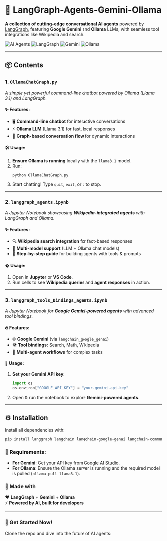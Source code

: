 

# 🚀 LangGraph-Agents-Gemini-Ollama  
**A collection of cutting-edge conversational AI agents** powered by [LangGraph](https://github.com/langchain-ai/langgraph), featuring **Google Gemini** and **Ollama** LLMs, with seamless tool integrations like Wikipedia and search.  

![AI Agents](https://img.shields.io/badge/AI-Agents-blueviolet) 
![LangGraph](https://img.shields.io/badge/Built%20with-LangGraph-ff69b4) 
![Gemini](https://img.shields.io/badge/Google-Gemini-yellow) 
![Ollama](https://img.shields.io/badge/Ollama-Llama%203.1-orange)  

---

## 📦 Contents  

### 1. **`OllamaChatGraph.py`**  
*A simple yet powerful command-line chatbot powered by Ollama (Llama 3.1) and LangGraph.*  

#### ✨ **Features:**  
- 🖥️ **Command-line chatbot** for interactive conversations  
- ⚡ **Ollama LLM** (Llama 3.1) for fast, local responses  
- 🔄 **Graph-based conversation flow** for dynamic interactions  

#### 🛠️ **Usage:**  
1. **Ensure Ollama is running** locally with the `llama3.1` model.  
2. Run:  
   ```sh
   python OllamaChatGraph.py
   ```  
3. Start chatting! Type `quit`, `exit`, or `q` to stop.  

---

### 2. **`langgraph_agents.ipynb`**  
*A Jupyter Notebook showcasing **Wikipedia-integrated agents** with LangGraph and Ollama.*  

#### ✨ **Features:**  
- 🔍 **Wikipedia search integration** for fact-based responses  
- 🤖 **Multi-model support** (LLM + Ollama chat models)  
- 📝 **Step-by-step guide** for building agents with tools & prompts  

#### � **Usage:**  
1. Open in **Jupyter** or **VS Code**.  
2. Run cells to see **Wikipedia queries** and **agent responses** in action.  

---

### 3. **`langgraph_tools_Bindings_agents.ipynb`**  
*A Jupyter Notebook for **Google Gemini-powered agents** with advanced tool bindings.*  

#### 🔥 **Features:**  
- 🌐 **Google Gemini** (via `langchain_google_genai`)  
- 🛠️ **Tool bindings:** Search, Math, Wikipedia  
- 🤯 **Multi-agent workflows** for complex tasks  

#### 🚦 **Usage:**  
1. **Set your Gemini API key**:  
   ```python
   import os
   os.environ["GOOGLE_API_KEY"] = "your-gemini-api-key"
   ```  
2. Open & run the notebook to explore **Gemini-powered agents**.  

---

## ⚙️ **Installation**  

Install all dependencies with:  

```sh
pip install langgraph langchain langchain-google-genai langchain-community langchain-ollama wikipedia
```  

### 🔑 **Requirements:**  
- **For Gemini**: Get your API key from [Google AI Studio](https://aistudio.google.com/app/apikey).  
- **For Ollama**: Ensure the Ollama server is running and the required model is pulled (`ollama pull llama3.1`).  



### 🎨 **Made with**  
❤️ **LangGraph** + **Gemini** + **Ollama**  
⚡ **Powered by AI, built for developers.**  

---

### **🚀 Get Started Now!**  
Clone the repo and dive into the future of AI agents:  

```sh

